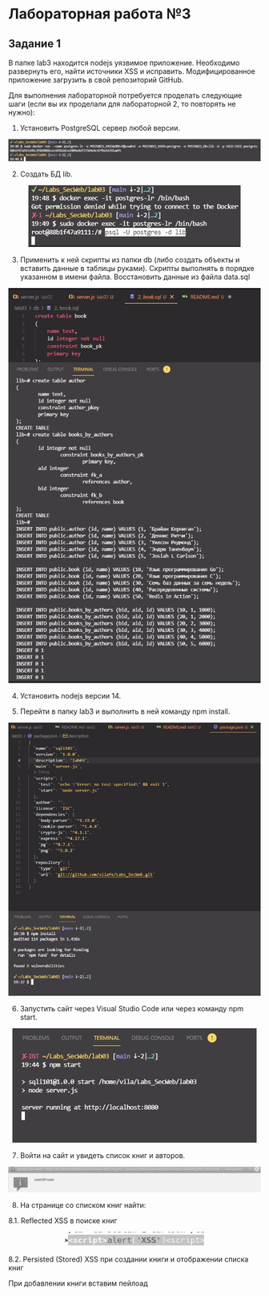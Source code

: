 # Лабораторная работа №3

## Задание 1

В папке lab3 находится nodejs уязвимое приложение. Необходимо развернуть его, найти источники XSS и исправить. Модифицированное приложение загрузить в свой репозиторий GitHub.

Для выполнения лабораторной потребуется проделать следующие шаги (если вы их проделали для лабораторной 2, то повторять не нужно):

1. Установить PostgreSQL сервер любой версии.

<p align="center">
  <img src="https://github.com/vilafe/Labs_SecWeb/blob/main/lab03/fotos/3.jpg" />
</p>

2. Создать БД lib.

<p align="center">
  <img src="https://github.com/vilafe/Labs_SecWeb/blob/main/lab03/fotos/4.jpg" />
</p>

3. Применить к ней скрипты из папки db (либо создать объекты и вставить данные в таблицы руками). Скрипты выполнять в порядке указанном в имени файла. Восстановить данные из файла data.sql

<p align="center">
  <img src="https://github.com/vilafe/Labs_SecWeb/blob/main/lab03/fotos/5.jpg" />
</p>

4. Установить nodejs версии 14.

5. Перейти в папку lab3 и выполнить в ней команду npm install.

<p align="center">
  <img src="https://github.com/vilafe/Labs_SecWeb/blob/main/lab03/fotos/1.jpg" />
</p>


6. Запустить сайт через Visual Studio Code или через команду npm start.

<p align="center">
  <img src="https://github.com/vilafe/Labs_SecWeb/blob/main/lab03/fotos/2.jpg" />
</p>


7. Войти на сайт и увидеть список книг и авторов.

<p align="center">
  <img src="https://github.com/vilafe/Labs_SecWeb/blob/main/lab03/fotos/6.jpg" />
</p>

8. На странице со списком книг найти:

8.1. Reflected XSS в поиске книг

<p align="center">
  <img src="https://github.com/vilafe/Labs_SecWeb/blob/main/lab03/fotos/7.jpg" />
</p>

8.2. Persisted (Stored) XSS при создании книги и отображении списка книг

При добавлении книги вставим пейлоад <script>alert('XSS')<script>.
Пейлоад добавился на страницу.

<p align="center">
  <img src="https://github.com/vilafe/Labs_SecWeb/blob/main/lab03/fotos/8.jpg" />
</p>
9. Написать отчёт с описанием найденных уязвимости и примерами их эксплуатации

10. Исправить уязвимость. В отчёте привести пример того, что уязвимости больше не эксплуатируются.
Для того, чтобы исправить уязвимости необходимо:
1. Запретить метасимволы, например '<' или '>'.

<p align="center">
  <img src="https://github.com/vilafe/Labs_SecWeb/blob/main/lab03/fotos/9.jpg" />
</p>

1. Реализовать более сильную генерацию куки, установить HttpOnly флаг. (Для большей надежности можно установить Secure, но в данном случае не применимо.)

<p align="center">
  <img src="https://github.com/vilafe/Labs_SecWeb/blob/main/lab03/fotos/10.jpg" />
</p>
